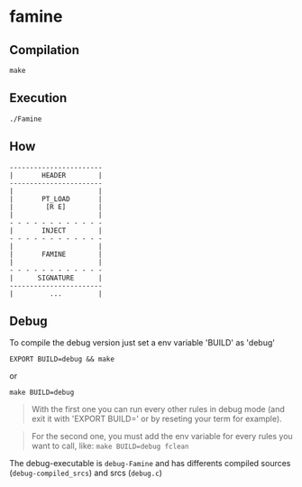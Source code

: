 # famine

## Compilation

```
make
```

## Execution

```
./Famine
```

## How

```
-----------------------
|       HEADER        |
-----------------------
|                     |
|       PT_LOAD       |
|        [R E]        |
|                     |
- - - - - - - - - - - -
|       INJECT        |
- - - - - - - - - - - -
|                     |
|       FAMINE        |
|                     |
- - - - - - - - - - - -
|      SIGNATURE      |
-----------------------
|         ...         |
```

## Debug

To compile the debug version just set a env variable 'BUILD' as 'debug'
```
EXPORT BUILD=debug && make
```
or
```
make BUILD=debug
```
> With the first one you can run every other rules in debug mode (and exit it with 'EXPORT BUILD=' or by reseting your term for example).

> For the second one, you must add the env variable for every rules you want to call, like:
`make BUILD=debug fclean`

The debug-executable is `debug-Famine` and has differents compiled sources (`debug-compiled_srcs`) and srcs (`debug.c`)